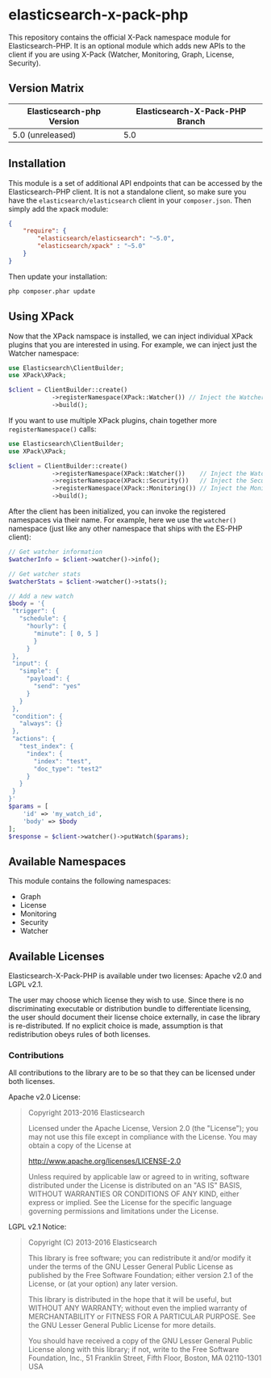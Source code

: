 elasticsearch-x-pack-php
=================

This repository contains the official X-Pack namespace module for Elasticsearch-PHP.  It is an optional module which
adds new APIs to the client if you are using X-Pack (Watcher, Monitoring, Graph, License, Security).

Version Matrix
--------------

| Elasticsearch-php Version | Elasticsearch-X-Pack-PHP Branch |
| --------------------- | ------------------------ |
| 5.0 (unreleased)   | 5.0                   |



Installation
------------
This module is a set of additional API endpoints that can be accessed by the Elasticsearch-PHP client.  It is not a
standalone client, so make sure you have the `elasticsearch/elasticsearch` client in your `composer.json`.  Then simply
add the xpack module:


```json
{
    "require": {
        "elasticsearch/elasticsearch": "~5.0",
        "elasticsearch/xpack" : "~5.0"
    }
}
```

Then update your installation:


```bash
php composer.phar update
```


Using XPack
-----

Now that the XPack namspace is installed, we can inject individual XPack plugins that you are interested in using.
For example, we can inject just the Watcher namespace:



```php
use Elasticsearch\ClientBuilder;
use XPack\XPack;

$client = ClientBuilder::create()
            ->registerNamespace(XPack::Watcher()) // Inject the Watcher namespace
            ->build();
```

If you want to use multiple XPack plugins, chain together more `registerNamespace()` calls:

```php
use Elasticsearch\ClientBuilder;
use XPack\XPack;

$client = ClientBuilder::create()
            ->registerNamespace(XPack::Watcher())    // Inject the Watcher namespace
            ->registerNamespace(XPack::Security())   // Inject the Security namespace
            ->registerNamespace(XPack::Monitoring()) // Inject the Monitoring namespace
            ->build();
```

After the client has been initialized, you can invoke the registered namespaces via their name.  For example,
here we use the `watcher()` namespace (just like any other namespace that ships with the ES-PHP client):

```php
// Get watcher information
$watcherInfo = $client->watcher()->info();

// Get watcher stats
$watcherStats = $client->watcher()->stats();

// Add a new watch
$body = '{
 "trigger": {
   "schedule": {
     "hourly": {
       "minute": [ 0, 5 ]
       }
     }
 },
 "input": {
   "simple": {
     "payload": {
       "send": "yes"
     }
   }
 },
 "condition": {
   "always": {}
 },
 "actions": {
   "test_index": {
     "index": {
       "index": "test",
       "doc_type": "test2"
     }
   }
 }
}'
$params = [
    'id' => 'my_watch_id',
    'body' => $body
];
$response = $client->watcher()->putWatch($params);
```

Available Namespaces
------------

This module contains the following namespaces:

- Graph
- License
- Monitoring
- Security
- Watcher


Available Licenses
-------

Elasticsearch-X-Pack-PHP is available under two licenses: Apache v2.0 and LGPL v2.1.

The user may choose which license they wish to use.  Since there is no discriminating executable or distribution bundle
to differentiate licensing, the user should document their license choice externally, in case the library is re-distributed.
If no explicit choice is made, assumption is that redistribution obeys rules of both licenses.

### Contributions
All contributions to the library are to be so that they can be licensed under both licenses.

Apache v2.0 License:
>Copyright 2013-2016 Elasticsearch
>
>Licensed under the Apache License, Version 2.0 (the "License");
>you may not use this file except in compliance with the License.
>You may obtain a copy of the License at
>
>    http://www.apache.org/licenses/LICENSE-2.0
>
>Unless required by applicable law or agreed to in writing, software
>distributed under the License is distributed on an "AS IS" BASIS,
>WITHOUT WARRANTIES OR CONDITIONS OF ANY KIND, either express or implied.
>See the License for the specific language governing permissions and
>limitations under the License.

LGPL v2.1 Notice:
>Copyright (C) 2013-2016 Elasticsearch
>
>This library is free software; you can redistribute it and/or
>modify it under the terms of the GNU Lesser General Public
>License as published by the Free Software Foundation; either
>version 2.1 of the License, or (at your option) any later version.
>
>This library is distributed in the hope that it will be useful,
>but WITHOUT ANY WARRANTY; without even the implied warranty of
>MERCHANTABILITY or FITNESS FOR A PARTICULAR PURPOSE.  See the GNU
>Lesser General Public License for more details.
>
>You should have received a copy of the GNU Lesser General Public
>License along with this library; if not, write to the Free Software
>Foundation, Inc., 51 Franklin Street, Fifth Floor, Boston, MA  02110-1301  USA
